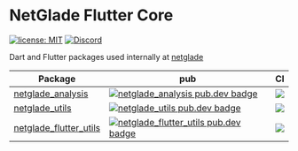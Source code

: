 # NetGlade Flutter Core

[![license: MIT][license_badge]][license_badge_link]
[![Discord][discord_badge]][discord_badge_link]

Dart and Flutter packages used internally at [netglade][netglade_link]

| Package                                               | pub                                                                                                                | CI                                                                                 |
| ----------------------------------------------------- | ------------------------------------------------------------------------------------------------------------------ | ---------------------------------------------------------------------------------- |
| [netglade_analysis][netglade_analysis-link]           | [![netglade_analysis pub.dev badge][netglade_analysis-pub-badge]][netglade_analysis-pub-badge-link]                | [![][netglade_analysis-build-badge]][netglade_analysis-build-badge-link]           |
| [netglade_utils][netglade_utils-link]                 | [![netglade_utils pub.dev badge][netglade_utils-pub-badge]][netglade_utils-pub-badge-link]                         | [![][netglade_utils-build-badge]][netglade_utils-build-badge-link]                 |
| [netglade_flutter_utils][netglade_flutter_utils-link] | [![netglade_flutter_utils pub.dev badge][netglade_flutter_utils-pub-badge]][netglade_flutter_utils-pub-badge-link] | [![][netglade_flutter_utils-build-badge]][netglade_flutter_utils-build-badge-link] |



[netglade_link]: https://netglade.com/en
[discord_badge]: https://img.shields.io/discord/1091460081054400532.svg?logo=discord&color=blue
[discord_badge_link]: https://discord.gg/sJfBBuDZy4
[license_badge]: https://img.shields.io/badge/license-MIT-blue.svg
[license_badge_link]: https://opensource.org/licenses/MIT

[netglade_analysis-link]: https://github.com/netglade/flutter_core/tree/main/packages/netglade_analysis
[netglade_analysis-pub-badge]: https://img.shields.io/pub/v/netglade_analysis.svg
[netglade_analysis-pub-badge-link]: https://pub.dartlang.org/packages/netglade_analysis
[netglade_analysis-build-badge]: https://github.com/netglade/flutter_core/actions/workflows/netglade_analysis-test.yaml/badge.svg?branch=main
[netglade_analysis-build-badge-link]: https://github.com/netglade/flutter_core/actions/workflows/netglade_utils-test.yaml

[netglade_utils-link]: https://github.com/netglade/flutter_core/tree/main/packages/netglade_utils
[netglade_utils-pub-badge]: https://img.shields.io/pub/v/netglade_utils.svg
[netglade_utils-pub-badge-link]: https://pub.dartlang.org/packages/netglade_utils
[netglade_utils-build-badge]: https://github.com/netglade/flutter_core/actions/workflows/netglade_utils-test.yaml/badge.svg?branch=main
[netglade_utils-build-badge-link]: https://github.com/netglade/flutter_core/actions/workflows/netglade_utils-test.yaml

[netglade_flutter_utils-link]: https://github.com/netglade/flutter_core/tree/main/packages/netglade_flutter_utils
[netglade_flutter_utils-pub-badge]: https://img.shields.io/pub/v/netglade_flutter_utils.svg
[netglade_flutter_utils-pub-badge-link]: https://pub.dartlang.org/packages/netglade_flutter_utils
[netglade_flutter_utils-build-badge]: https://github.com/netglade/flutter_core/actions/workflows/netglade_flutter_utils-test.yaml/badge.svg?branch=main
[netglade_flutter_utils-build-badge-link]: https://github.com/netglade/flutter_core/actions/workflows/netglade_utils-test.yaml
